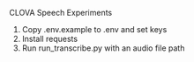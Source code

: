 CLOVA Speech Experiments

1. Copy .env.example to .env and set keys
2. Install requests
3. Run run_transcribe.py with an audio file path


